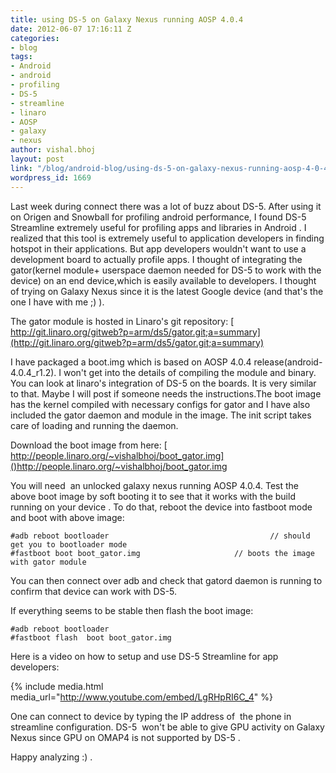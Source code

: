 ```yaml
---
title: using DS-5 on Galaxy Nexus running AOSP 4.0.4
date: 2012-06-07 17:16:11 Z
categories:
- blog
tags:
- Android
- android
- profiling
- DS-5
- streamline
- linaro
- AOSP
- galaxy
- nexus
author: vishal.bhoj
layout: post
link: "/blog/android-blog/using-ds-5-on-galaxy-nexus-running-aosp-4-0-4/"
wordpress_id: 1669
---
```


Last week during connect there was a lot of buzz about DS-5. After using it on Origen and Snowball for profiling android performance, I found DS-5 Streamline extremely useful for profiling apps and libraries in Android . I realized that this tool is extremely useful to application developers in finding hotspot in their applications. But app developers wouldn't want to use a development board to actually profile apps. I thought of integrating the gator(kernel module+ userspace daemon needed for DS-5 to work with the device) on an end device,which is easily available to developers. I thought of trying on Galaxy Nexus since it is the latest Google device (and that's the one I have with me ;) ).

The gator module is hosted in Linaro's git repository:
[ http://git.linaro.org/gitweb?p=arm/ds5/gator.git;a=summary](http://git.linaro.org/gitweb?p=arm/ds5/gator.git;a=summary)

I have packaged a boot.img which is based on AOSP 4.0.4 release(android-4.0.4_r1.2). I won't get into the details of compiling the module and binary.  You can look at linaro's integration of DS-5 on the boards. It is very similar to that. Maybe I will post if someone needs the instructions.The boot image has the kernel compiled with necessary configs for gator and I have also included the gator daemon and module in the image. The init script takes care of loading and running the daemon.

Download the boot image from here:
[ http://people.linaro.org/~vishalbhoj/boot_gator.img]()http://people.linaro.org/~vishalbhoj/boot_gator.img

You will need  an unlocked galaxy nexus running AOSP 4.0.4.
Test the above boot image by soft booting it to see that it works with the build running on your device . To do that, reboot the device into fastboot mode and boot with above image:

```
#adb reboot bootloader                                    // should get you to bootloader mode
#fastboot boot boot_gator.img                     // boots the image with gator module

```

You can then connect over adb and check that gatord daemon is running to confirm that device can work with DS-5.

If everything seems to be stable then flash the boot image:

```
#adb reboot bootloader
#fastboot flash  boot boot_gator.img
```

Here is a video on how to setup and use DS-5 Streamline for app developers:

{% include media.html media_url="http://www.youtube.com/embed/LgRHpRI6C_4" %}

One can connect to device by typing the IP address of  the phone in streamline configuration. DS-5  won't be able to give GPU activity on Galaxy Nexus since GPU on OMAP4 is not supported by DS-5 .

Happy analyzing :) .
